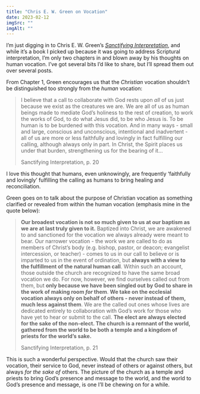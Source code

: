 ```yaml
---
title: "Chris E. W. Green on Vocation"
date: 2023-02-12
imgSrc: ""
imgAlt: ""
---
```


I’m just digging in to Chris E. W. Green’s _[Sanctifying Interpretation](https://amzn.to/3IitBB0)_, and while it’s a book I picked up because it was going to address Scriptural interpretation, I’m only two chapters in and blown away by his thoughts on human vocation. I’ve got several bits I’d like to share, but I’ll spread them out over several posts.

From Chapter 1, Green encourages us that the _Christian_ vocation shouldn’t be distinguished too strongly from the _human_ vocation:

> I believe that a call to collaborate with God rests upon _all_ of us just because we exist as the creatures we are. We are all of us as human beings made to mediate God’s holiness to the rest of creation, to work the works of God, to do what Jesus did, to be who Jesus is. To be human is to be burdened with this vocation. And in many ways - small and large, conscious and unconscious, intentional and inadvertent - all of us are more or less faithfully and lovingly in fact fulfilling our calling, although always only in part. In Christ, the Spirit places us under that burden, strengthening us for the bearing of it…
> 
> Sanctifying Interpretation, p. 20

I love this thought that humans, even unknowingly, are frequently ‘faithfully and lovingly’ fulfilling the calling as humans to bring healing and reconciliation.

Green goes on to talk about the purpose of Christian vocation as something clarified or revealed from within the human vocation (emphasis mine in the quote below):

> **Our broadest vocation is not so much given to us at our baptism as we are at last truly given to it.** Baptized into Christ, we are awakened to and sanctioned for the vocation we always already were meant to bear. Our narrower vocation - the work we are called to do as members of Christ’s body (e.g. bishop, pastor, or deacon; evangelist intercession, or teacher) - comes to us in our call to believe or is imparted to us in the event of ordination, but **always with a view to the fulfillment of the natural human call**. Within such an account, those outside the church are recognized to have the same broad vocation we do. For now, however, we find ourselves called out from them, but **only because we have been singled out by God to share in the work of making room _for_ them**. **We take on the ecclesial vocation always only on behalf of others - never instead of them, much less against them**. We are the called out ones whose lives are dedicated entirely to collaboration with God’s work for those who have yet to hear or submit to the call. **The elect are always elected for the sake of the non-elect. The church is a remnant of the world, gathered from the world to be both a temple and a kingdom of priests for the world’s sake.**
> 
> Sanctifying Interpretation, p. 21

This is such a wonderful perspective. Would that the church saw their vocation, their service to God, never instead of others or against others, but always _for the sake of_ others. The picture of the church as a temple and priests to bring God’s presence and message to the world, and the world to God’s presence and message, is one I’ll be chewing on for a while.
